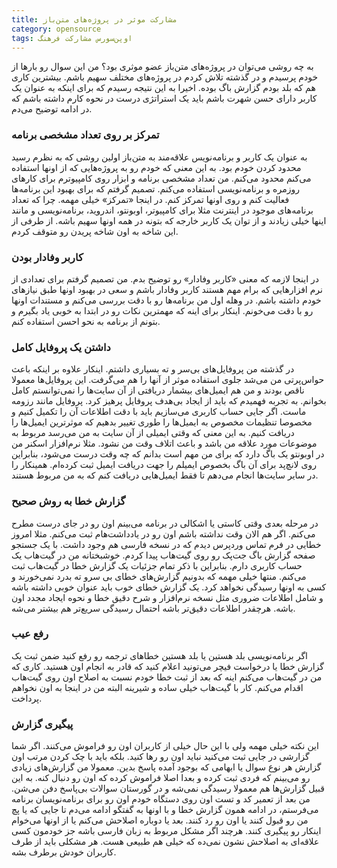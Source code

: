 ```yaml
---
title: مشارکت موثر در پروژه‌های متن‌باز
category: opensource
tags: اوپن‌سورس مشارکت فرهنگ
---
```


به چه روشی می‌توان در پروژه‌های متن‌باز عضو موثری بود؟ من این سوال رو بارها از خودم پرسیدم و در گذشته تلاش کردم در پروژه‌های مختلف سهیم باشم. بیشترین کاری هم که بلد بودم گزارش باگ بوده. اخیرا به این نتیجه رسیدم که برای اینکه به عنوان یک کاربر دارای حسن شهرت باشم باید یک استراتژی درست در نحوه کارم داشته باشم که در ادامه توضیح می‌دم.

### تمرکز بر روی تعداد مشخصی برنامه

به عنوان یک کاربر و برنامه‌نویس علاقه‌مند به متن‌باز اولین روشی که به نظرم رسید محدود کردن خودم بود. به این معنی که خودم رو به پروژه‌هایی که از اونها استفاده می‌کنم محدود می‌کنم. من تعداد مشخصی برنامه و ابزار روی کامپیوترم برای کارهای روزمره و برنامه‌نویسی استفاده می‌کنم. تصمیم گرفتم که برای بهبود این برنامه‌ها فعالیت کنم و روی اونها تمرکز کنم. در اینجا «تمرکز» خیلی مهمه. چرا که تعداد برنامه‌های موجود در اینترنت مثلا برای کامپیوتر، اوبونتو، اندروید، برنامه‌نویسی و مانند اینها خیلی زیادند و از توان یک کاربر خارجه که بتونه در همه اونها سهیم باشه. از طرفی از این شاخه به اون شاخه پریدن رو متوقف کردم.

### کاربر وفادار بودن

در اینجا لازمه که معنی «کاربر وفادار» رو توضیح بدم. من تصمیم گرفتم برای تعدادی از نرم افزارهایی که برام مهم هستند کاربر وفادار باشم و سعی در بهبود اونها طبق نیازهای خودم داشته باشم. در وهله اول من برنامه‌ها رو با دقت بررسی می‌کنم و مستندات اونها رو با دقت می‌خونم. اینکار برای اینه که مهمترین نکات رو در ابتدا به خوبی یاد بگیرم و بتونم از برنامه به نحو احسن استفاده کنم.

### داشتن یک پروفایل کامل

در گذشته من پروفایل‌های بی‌سر و ته بسیاری داشتم. اینکار علاوه بر اینکه باعث حواس‌پرتی من می‌شد جلوی استفاده موثر از آنها را هم می‌گرفت. این پروفایل‌ها معمولا ناقص بودند و من هم ایمیل‌های بیشمار دریافتی از آن سایت‌ها را نمی‌توانستم کامل بخوانم. به تجربه فهمیدم که باید از ایجاد بی‌هدف پروفایل پرهیز کرد. پروفایل مانند رزومه ماست. اگر جایی حساب کاربری می‌سازیم باید با دقت اطلاعات آن را تکمیل کنیم و مخصوصا تنظیمات مخصوص به ایمیل‌ها را طوری تغییر بدهیم که موثر‌ترین ایمیل‌ها را دریافت کنیم. به این معنی که وقتی ایمیلی از آن سایت به من می‌رسد مربوط به موضوعات مورد علاقه من باشد و باعث اتلاف وقت من نشود. مثلا نرم‌افزار اسکنر من در اوبونتو یک باگ دارد که برای من مهم است بدانم که چه وقت درست می‌شود، بنابراین روی لانچ‌پد برای آن باگ بخصوص ایمیلم را جهت دریافت ایمیل ثبت کرده‌ام. همینکار را در سایر سایت‌ها انجام می‌دهم تا فقط ایمیل‌هایی دریافت کنم که به من مربوط هستند.

### گزارش خطا به روش صحیح

در مرحله بعدی وقتی کاستی یا اشکالی در برنامه می‌بینم اون رو در جای درست مطرح می‌کنم. اگر هم الان وقت نداشته باشم اون رو در یادداشت‌هام ثبت می‌کنم. مثلا امروز خطایی در فرم تماس وردپرس دیدم که در نسخه فارسی هم وجود داشت. با یک جستجو صفحه گزارش باگ جت‌پک رو روی گیت‌هاب پیدا کردم. خوشبختانه من در گیت‌هاب یک حساب کاربری دارم. بنابراین با ذکر تمام جزئیات یک گزارش خطا در گیت‌هاب ثبت می‌کنم. منتها خیلی مهمه که بدونیم گزارش‌های خطای بی سرو ته بدرد نمی‌خورند و کسی به اونها رسیدگی نخواهد کرد. یک گزارش خطای خوب باید عنوان خوبی داشته باشه و شامل اطلاعات ضروری مثل نسخه نرم‌افزار و شرح دقیق خطا و نحوه ایجاد مجدد اون باشه. هرچقدر اطلاعات دقیق‌تر باشه احتمال رسیدگی سریع‌تر هم بیشتر می‌شه.

### رفع عیب

اگر برنامه‌نویسی بلد هستین یا بلد هستین خطاهای ترجمه رو رفع کنید ضمن ثبت یک گزارش خطا یا درخواست فیچر می‌تونید اعلام کنید که قادر به انجام اون هستید. کاری که من در گیت‌هاب می‌کنم اینه که بعد از ثبت خطا خودم نسبت به اصلاح اون روی گیت‌هاب اقدام می‌کنم. کار با گیت‌هاب خیلی ساده و شیرینه البته من در اینجا به اون نخواهم پرداخت.

### پیگیری گزارش

این نکته خیلی مهمه ولی با این حال خیلی از کاربران اون رو فراموش می‌کنند. اگر شما گزارشی در جایی ثبت می‌کنید نباید اون رو رها کنید. بلکه باید با چک کردن مرتب اون گزارش هر نوع سوال یا ابهامی که بوجود آمده پاسخ بدین. معمولا من گزارش‌های زیادی رو می‌بینم که فردی ثبت کرده و بعدا اصلا فراموش کرده که اون رو دنبال کنه. به این قبیل گزارش‌ها هم معمولا رسیدگی نمی‌شه و در گورستان سوالات بی‌پاسخ دفن می‌شن. من بعد از تعمیر کد و تست اون روی دستگاه خودم اون رو برای برنامه‌نویسان برنامه می‌فرستم، در ادامه همون گزارش خطا و با اونها به گفتگو ادامه می‌دم تا جایی که یا پچ من رو قبول کنند یا اون رو رد کنند. بعد یا دوباره اصلاحش می‌کنم یا از اونها می‌خوام اینکار رو پیگیری کنند. هرچند اگر مشکل مربوط به زبان فارسی باشه جز خودمون کسی علاقه‌ای به اصلاحش نشون نمی‌ده که خیلی هم طبیعی هست. هر مشکلی باید از طرف کاربران خودش برطرف بشه.
